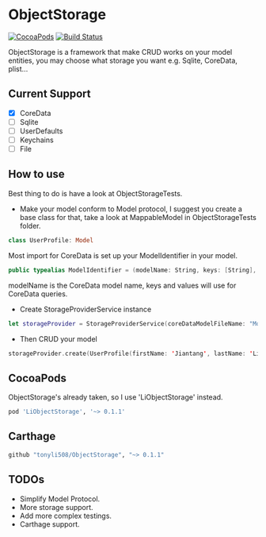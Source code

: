 # ObjectStorage

[![CocoaPods](https://img.shields.io/cocoapods/v/LiObjectStorage.svg)](https://github.com/tonyli508/ObjectStorage.git)
[![Build Status](https://travis-ci.org/tonyli508/ObjectStorage.svg?branch=master)](https://travis-ci.org/tonyli508/ObjectStorage)

ObjectStorage is a framework that make CRUD works on your model entities, you may choose what storage you want e.g. Sqlite, CoreData, plist...

## Current Support
- [x] CoreData
- [ ] Sqlite
- [ ] UserDefaults
- [ ] Keychains 
- [ ] File

## How to use 

Best thing to do is have a look at ObjectStorageTests.

- Make your model conform to Model protocol, I suggest you create a base class for that, take a look at MappableModel in ObjectStorageTests folder.
```swift
class UserProfile: Model
```
Most import for CoreData is set up your ModelIdentifier in your model.
```swift
public typealias ModelIdentifier = (modelName: String, keys: [String], values: [String?])
```
modelName is the CoreData model name, keys and values will use for CoreData queries.
- Create StorageProviderService instance
```swift
let storageProvider = StorageProviderService(coreDataModelFileName: "Model")
```
- Then CRUD your model
```swift
storageProvider.create(UserProfile(firstName: 'Jiantang', lastName: 'Li'))
``` 

## CocoaPods

ObjectStorage's already taken, so I use 'LiObjectStorage' instead.

```ruby
pod 'LiObjectStorage', '~> 0.1.1'
```

## Carthage

```ruby
github "tonyli508/ObjectStorage", "~> 0.1.1"
```

## TODOs
- Simplify Model Protocol.
- More storage support.
- Add more complex testings.
- Carthage support.
